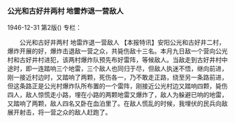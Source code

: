### 公光和古好井两村  地雷炸退一营敌人

1946-12-31
第2版()
专栏：

　　公光和古好井两村
    地雷炸退一营敌人
    【本报特讯】安阳公光和古好井二村，爆炸开展的好，爆炸击退敌一营之众，共毙伤敌十三名。本月九日敌一个营向公光村和古好井村进犯，该两村爆炸队预先布好雷阵，等候敌人。当敌走到古好井村中途时，即一连踏响三个地雷，三个敌人也同归于尽，但敌人执迷不悟，继向前进，刚一接近村边时，又踏响了两颗，死伤各一，乃不敢走正路，绕至另一条路前进，但这条路正是公光村爆炸队所布置的一个雷阵，刚接近公光村边又踏响四颗，毙伤四人，敌人惊慌走小路，埋在小路的两颗地雷又爆炸了，敌人为躲避已响的地雷，又踏响了两颗，敌人四名又卧在血泊里了。在敌人慌乱的时候，我埋伏的民兵向敌展开射击，将一营之众的敌人赶跑了。
